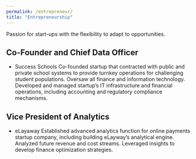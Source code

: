 ```yaml
---
permalink: /entrepreneur/
title: "Entrepreneurship"
---
```


Passion for start-ups with the flexibility to adapt to opportunities.

## Co-Founder and Chief Data Officer
* Success Schools
Co-founded startup that contracted with public and private school systems to provide turnkey operations 
for challenging student populations. Oversaw all finance and information technology. Developed and 
managed startup’s IT infrastructure and financial operations, including accounting and regulatory 
compliance mechanisms.

## Vice President of Analytics
* eLayaway
Established advanced analytics function for online payments startup company, including building 
eLayway’s analytical engine. Analyzed future revenue and cost streams. Leveraged insights to develop 
finance optimization strategies.





